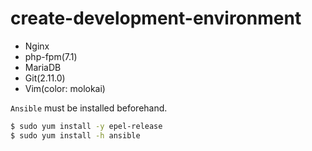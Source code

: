 # create-development-environment

- Nginx
- php-fpm(7.1)
- MariaDB
- Git(2.11.0)
- Vim(color: molokai)

<i class="fa fa-exclamation-triangle" aria-hidden="true"></i> `Ansible` must be installed beforehand.

```bash
$ sudo yum install -y epel-release
$ sudo yum install -h ansible
```
